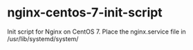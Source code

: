 # nginx-centos-7-init-script
Init script for Nginx on CentOS 7. Place the nginx.service file in /usr/lib/systemd/system/
